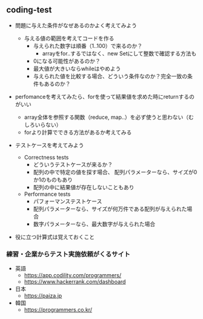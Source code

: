 ## coding-test

* 問題に与えた条件がなぜあるのかよく考えてみよう
  * 与える値の範囲を考えてコードを作る
    * 与えられた数字は順番（1..100）で来るのか？
      * arrayをfor..するではなく、new Setにして整数で確認する方法も
    * 0になる可能性があるのか？
    * 最大値が大きいならwhileはやめよう
    * 与えられた値を比較する場合、どういう条件なのか？完全一致の条件もあるのか？


* perfomanceを考えてみたら、forを使って結果値を求めた時にreturnするのがいい
  * array全体を参照する関数（reduce, map..）を必ず使うと思わない（むしろいらない）
  * forより計算でできる方法があるか考えてみる


* テストケースを考えてみよう
  * Correctness tests
    * どういうテストケースが来るか？
    * 配列の中で特定の値を探す場合、 配列パラメーターなら、サイズが0か1のものもあり
    * 配列の中に結果値が存在しないこともあり
  * Performance tests
    * パフォーマンステストケース
    * 配列パラメーターなら、サイズが何万件である配列が与えられた場合
    * 数字パラメーターなら、最大数字が与えられた場合

* 役に立つ計算式は覚えておくこと

### 練習・企業からテスト実施依頼がくるサイト

* 英語
  * https://app.codility.com/programmers/
  * https://www.hackerrank.com/dashboard
* 日本
  * https://paiza.jp
* 韓国
  * https://programmers.co.kr/
